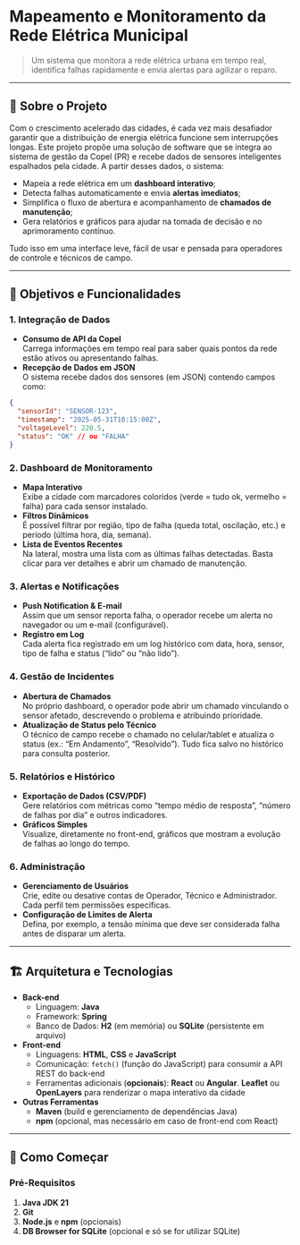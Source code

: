 # Mapeamento e Monitoramento da Rede Elétrica Municipal

> Um sistema que monitora a rede elétrica urbana em tempo real, identifica falhas rapidamente e envia alertas para agilizar o reparo.

---

## 📖 Sobre o Projeto

Com o crescimento acelerado das cidades, é cada vez mais desafiador garantir que a distribuição de energia elétrica funcione sem interrupções longas. Este projeto propõe uma solução de software que se integra ao sistema de gestão da Copel (PR) e recebe dados de sensores inteligentes espalhados pela cidade. A partir desses dados, o sistema:

- Mapeia a rede elétrica em um **dashboard interativo**;
- Detecta falhas automaticamente e envia **alertas imediatos**;
- Simplifica o fluxo de abertura e acompanhamento de **chamados de manutenção**;
- Gera relatórios e gráficos para ajudar na tomada de decisão e no aprimoramento contínuo.

Tudo isso em uma interface leve, fácil de usar e pensada para operadores de controle e técnicos de campo.

---

## 🎯 Objetivos e Funcionalidades

### 1. Integração de Dados
- **Consumo de API da Copel**   
Carrega informações em tempo real para saber quais pontos da rede estão ativos ou apresentando falhas.
- **Recepção de Dados em JSON**   
O sistema recebe dados dos sensores (em JSON) contendo campos como:
```json
{
  "sensorId": "SENSOR-123",
  "timestamp": "2025-05-31T10:15:00Z",
  "voltageLevel": 220.5,
  "status": "OK" // ou "FALHA"
}
```

### 2. Dashboard de Monitoramento
- **Mapa Interativo**   
Exibe a cidade com marcadores coloridos (verde = tudo ok, vermelho = falha) para cada sensor instalado.
- **Filtros Dinâmicos**   
É possível filtrar por região, tipo de falha (queda total, oscilação, etc.) e período (última hora, dia, semana).
- **Lista de Eventos Recentes**   
Na lateral, mostra uma lista com as últimas falhas detectadas. Basta clicar para ver detalhes e abrir um chamado de manutenção.

### 3. Alertas e Notificações
- **Push Notification & E-mail**   
Assim que um sensor reporta falha, o operador recebe um alerta no navegador ou um e-mail (configurável).
- **Registro em Log**   
Cada alerta fica registrado em um log histórico com data, hora, sensor, tipo de falha e status (“lido” ou “não lido”).

### 4. Gestão de Incidentes
- **Abertura de Chamados**   
No próprio dashboard, o operador pode abrir um chamado vinculando o sensor afetado, descrevendo o problema e atribuindo prioridade.
- **Atualização de Status pelo Técnico**   
O técnico de campo recebe o chamado no celular/tablet e atualiza o status (ex.: “Em Andamento”, “Resolvido”). Tudo fica salvo no histórico para consulta posterior.

### 5. Relatórios e Histórico
- **Exportação de Dados (CSV/PDF)**   
Gere relatórios com métricas como “tempo médio de resposta”, “número de falhas por dia” e outros indicadores.
- **Gráficos Simples**   
Visualize, diretamente no front-end, gráficos que mostram a evolução de falhas ao longo do tempo.

### 6. Administração
- **Gerenciamento de Usuários**   
Crie, edite ou desative contas de Operador, Técnico e Administrador. Cada perfil tem permissões específicas.
- **Configuração de Limites de Alerta**   
Defina, por exemplo, a tensão mínima que deve ser considerada falha antes de disparar um alerta.

---

## 🏗️ Arquitetura e Tecnologias

- **Back-end**
  - Linguagem: **Java**
  - Framework: **Spring**
  - Banco de Dados: **H2** (em memória) ou **SQLite** (persistente em arquivo)
- **Front-end**
  - Linguagens: **HTML**, **CSS** e **JavaScript**
  - Comunicação: `fetch()` (função do JavaScript) para consumir a API REST do back-end
  - Ferramentas adicionais (**opcionais**): **React** ou **Angular**. **Leaflet** ou **OpenLayers** para renderizar o mapa interativo da cidade
- **Outras Ferramentas**
  - **Maven** (build e gerenciamento de dependências Java)
  - **npm** (opcional, mas necessário em caso de front-end com React)
 
---

## 🚀 Como Começar

### Pré-Requisitos
1. **Java JDK 21**
2. **Git**
3. **Node.js** e **npm** (opcionais)
4. **DB Browser for SQLite** (opcional e só se for utilizar SQLite)
